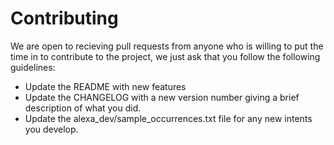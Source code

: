 # Contributing

We are open to recieving pull requests from anyone who is willing to put the time in to contribute to the project, we just ask that you follow the following guidelines:

* Update the README with new features
* Update the CHANGELOG with a new version number giving a brief description of what you did.
* Update the alexa_dev/sample_occurrences.txt file for any new intents you develop.
